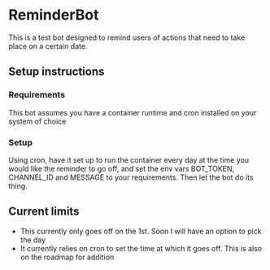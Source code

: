 # ReminderBot
This is a test bot designed to remind users of actions that need to take place on a certain date.
## Setup instructions
### Requirements
This bot assumes you have a container runtime and cron installed on your system of choice
### Setup
Using cron, have it set up to run the container every day at the time you would like the reminder to go off, and set the env vars BOT_TOKEN, CHANNEL_ID and MESSAGE to your requirements. Then let the bot do its thing.
## Current limits
* This currently only goes off on the 1st. Soon I will have an option to pick the day
* It currently relies on cron to set the time at which it goes off. This is also on the roadmap for addition